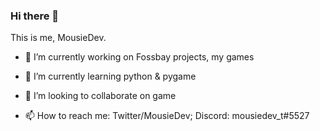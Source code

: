 ### Hi there 👋

This is me, MousieDev.<br />
- 🔭 I’m currently working on Fossbay projects, my games 
- 🌱 I’m currently learning python & pygame
- 👯 I’m looking to collaborate on game


- 📫 How to reach me: Twitter/MousieDev; Discord: mousiedev_t#5527


<!-- Support me with Litecoins! (`ltc1qgyfq282naxzvp4609a8c3g5v2r7rq3t6hehx57`) -->

<!--
**MousieDev/MousieDev** is a ✨ _special_ ✨ repository because its `README.md` (this file) appears on your GitHub profile.

Here are some ideas to get you started:

- 🔭 I’m currently working on ...
- 🌱 I’m currently learning ...
- 👯 I’m looking to collaborate on ...
- 🤔 I’m looking for help with ...
- 💬 Ask me about ...
- 📫 How to reach me: ...
- 😄 Pronouns: ...
- ⚡ Fun fact: ...
-->

